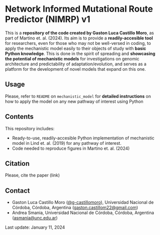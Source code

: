 # Network Informed Mutational Route Predictor (NIMRP) v1

This is a **repository of the code created by Gaston Luca Castillo Moro**, as part of Martino et. al. (2024). Its aim is to provide a **readily-accesible tool** for researchers, even for those who may not be well-versed in coding, to apply the mechanistic model easily to their objects of study with **basic Python knowledge**. This is done in the spirit of spreading and **showcasing the potential of mechanistic models** for investigations on genomic architecture and predictability of adaptation/evolution, and serves as a platform for the development of novel models that expand on this one. 

Usage
------
Please, refer to `README` on `mechanistic_model` for **detailed instructions** on how to apply the model on any new pathway of interest using Python

Contents
-------

This repository includes: 
- Ready-to-use, readily-accesible Python implementation of mechanistic model in Lind et. al. (2019) for any pathway of interest. 
- Code needed to reproduce figures in Martino et. al. (2024)

Citation
--------

Please, cite the paper (link)

Contact
--------

- Gaston Luca Castillo Moro ([@g-castillomoro](https://github.com/g-castillomoro)), Universidad Nacional de Córdoba, Córdoba, Argentina (gaston.castillom22@gmail.com)
- Andrea Smania, Universidad Nacional de Córdoba, Córdoba, Argentina (asmania@unc.edu.ar)

Last update: January 11, 2024

